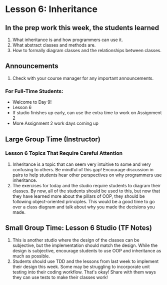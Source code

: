 # Lesson 6: Inheritance

## In the prep work this week, the students learned
1. What inheritance is and how programmers can use it.
1. What abstract classes and methods are.
1. How to formally diagram classes and the relationships between classes.

## Announcements
1. Check with your course manager for any important announcements.

### For Full-Time Students:
* Welcome to Day 9!
* Lesson 6
* If studio finishes up early, can use the extra time to work on Assignment 2
* More Assignment 2 work days coming up

## Large Group Time (Instructor)

### Lesson 6 Topics That Require Careful Attention
1. Inheritance is a topic that can seem very intuitive to some and very confusing to others. Be mindful of this gap! Encourage discussion in pairs to help students hear other perspectives on why programmers use inheritance.
1. The exercises for today and the studio require students to diagram their classes. By now, all of the students should be used to this, but now that they have learned more about the pillars of OOP, they should be following object-oriented principles. This would be a good time to go over a class diagram and talk about why you made the decisions you made. 

## Small Group Time: Lesson 6 Studio (TF Notes)
1. This is another studio where the design of the classes can be subjective, but the implementation should match the design. While the design is subjective, encourage students to use OOP and inheritance as much as possible.
1. Students should use TDD and the lessons from last week to implement their design this week. Some may be struggling to incorporate unit testing into their coding workflow. That's okay! Share with them ways they can use tests to make their classes work!
